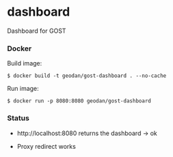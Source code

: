 # dashboard
Dashboard for GOST

### Docker

Build image:

```
$ docker build -t geodan/gost-dashboard . --no-cache
```

Run image:

```
$ docker run -p 8080:8080 geodan/gost-dashboard
```

### Status 

- http://localhost:8080 returns the dashboard -> ok

- Proxy redirect works

